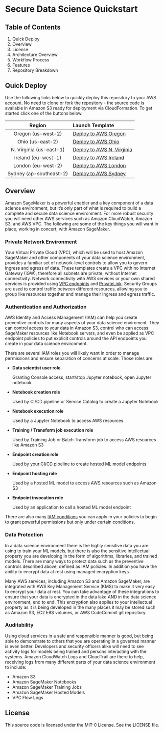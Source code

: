 # Secure Data Science Quickstart

## Table of Contents
1. Quick Deploy
1. Overview
1. License
1. Architecture Overview
1. Workflow Process
1. Features
1. Repository Breakdown

## Quick Deploy
Use the following links below to quickly deploy this repository to your AWS account.  No need to clone or fork the repository - the source code is available in Amazon S3 ready for deployment via CloudFormation.  To get started click one of the buttons below.

| Region | Launch Template |
|:---:|:---|
| Oregon (us-west-2) | [Deploy to AWS Oregon](https://console.aws.amazon.com/cloudformation/home?region=us-west-2#/stacks/create/review?stackName=secure-ds-core&templateURL=https://s3.amazonaws.com/sagemaker-workshop-cloudformation-us-west-2/quickstart/ds_administration.yaml) |
| Ohio (us-east-2) | [Deploy to AWS Ohio](https://console.aws.amazon.com/cloudformation/home?region=us-east-2#/stacks/create/review?stackName=secure-ds-core&templateURL=https://s3.amazonaws.com/sagemaker-workshop-cloudformation-us-east-2/quickstart/ds_administration.yaml) |
| N. Virginia (us-east-1) | [Deploy to AWS N. Virginia](https://console.aws.amazon.com/cloudformation/home?region=us-east-1#/stacks/create/review?stackName=secure-ds-core&templateURL=https://s3.amazonaws.com/sagemaker-workshop-cloudformation-us-east-1/quickstart/ds_administration.yaml) |
| Ireland (eu-west-1) | [Deploy to AWS Ireland](https://console.aws.amazon.com/cloudformation/home?region=eu-west-1#/stacks/create/review?stackName=secure-ds-core&templateURL=https://s3.amazonaws.com/sagemaker-workshop-cloudformation-eu-west-1/quickstart/ds_administration.yaml) |
| London (eu-west-2) | [Deploy to AWS London](https://console.aws.amazon.com/cloudformation/home?region=eu-west-2#/stacks/create/review?stackName=secure-ds-core&templateURL=https://s3.amazonaws.com/sagemaker-workshop-cloudformation-eu-west-2/quickstart/ds_administration.yaml) |
| Sydney (ap-southeast-2) | [Deploy to AWS Sydney](https://console.aws.amazon.com/cloudformation/home?region=ap-southeast-2#/stacks/create/review?stackName=secure-ds-core&templateURL=https://s3.amazonaws.com/sagemaker-workshop-cloudformation-ap-southeast-2/quickstart/ds_administration.yaml) |

## Overview

Amazon SageMaker is a powerful enabler and a key component of a data science environment, but it’s only part of what is required to build a complete and secure data science environment. For more robust security you will need other AWS services such as Amazon CloudWatch, Amazon S3, and AWS VPC. The following are some of the key things you will want in place, working in concert, with Amazon SageMaker.

### Private Network Environment

Your Virtual Private Cloud (VPC), which will be used to host Amazon SageMaker and other components of your data science environment, provides a familiar set of network-level controls to allow you to govern ingress and egress of data.  These templates create a VPC with no Internet Gateway (IGW), therefore all subnets are private, without Internet connectivity.  Network connectivity with AWS services or your own shared services is provided using [VPC endpoints](https://docs.aws.amazon.com/vpc/latest/userguide/vpc-endpoints.html) and [PrivateLink](https://aws.amazon.com/privatelink/).  Security Groups are used to control traffic between different resources, allowing you to group like resources together and manage their ingress and egress traffic.

### Authentication and Authorization

AWS Identity and Access Management (IAM) can help you create preventive controls for many aspects of your data science enviroment.  They can control access to your data in Amazon S3, control who can access SageMaker resources like Notebook servers, and even be applied as VPC endpoint policies to put explicit controls around the API endpoints you create in your data science environment.

There are several IAM roles you will likely want in order to manage permissions and ensure separation of concerns at scale.  Those roles are:

- **Data scientist user role**

    Granting Console access, start/stop Jupyter notebook, open Jupyter notebook

- **Notebook creation role**

    Used by CI/CD pipeline or Service Catalog to create a Jupyter Notebook

- **Notebook execution role**

    Used by a Jupyter Notebook to access AWS resources

- **Training / Transform job execution role**

    Used by Training Job or Batch Transform job to access AWS resources like Amazon S3

- **Endpoint creation role**

    Used by your CI/CD pipeline to create hosted ML model endpoints

- **Endpoint hosting role**

    Used by a hosted ML model to access AWS resources such as Amazon S3

- **Endpoint invocation role**

    Used by an application to call a hosted ML model endpoint

There are also many [IAM conditions](https://docs.aws.amazon.com/IAM/latest/UserGuide/reference_policies_actions-resources-contextkeys.html) you can apply in your policies to begin to grant powerful permissions but only under certain conditions.  

### Data Protection

In a data science environment there is the highly sensitive data you are using to train your ML models, but there is also the sensitive intellectual property you are developing in the form of algorithms, libraries, and trained models.  There are many ways to protect data such as the preventive controls described above, defined as IAM policies.  In addition you have the ability to encrypt data at rest using managed encryption keys.

Many AWS services, including Amazon S3 and Amazon SageMaker, are integrated with AWS Key Management Service (KMS) to make it very easy to encrypt your data at rest.  You can take advantage of these integrations to ensure that your data is encrypted in the data lake AND in the data science environment, end to end.  This encryption also applies to your intellectual property as it is being developed in the many places it may be stored such as Amazon S3, EC2 EBS volumes, or AWS CodeCommit git repository.

### Auditability

Using cloud services in a safe and responsible manner is good, but being able to demonstrate to others that you are operating in a governed manner is even better.  Developers and security officers alike will need to see activity logs for models being trained and persons interacting with the systems.  Amazon CloudWatch Logs and CloudTrail are there to help, receiving logs from many different parts of your data science environment to include:

 - Amazon S3
 - Amazon SageMaker Notebooks
 - Amazon SageMaker Training Jobs
 - Amazon SageMaker Hosted Models
 - VPC Flow Logs

## License

This source code is licensed under the MIT-0 License. See the LICENSE file.
